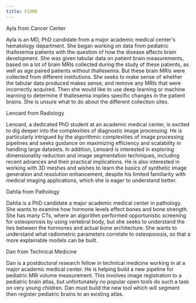 ```yaml
---
title: FIXME
---
```



Ayla from Cancer Center 

Ayla is an MD, PhD candidate from a major academic medical center's hematology department. She began working on data from pediatric thallesemia patients with the question of how the disease affects brain development. She was given tabular data on patient brain measurements, based on a lot of brain MRIs collected during the study of these patients, as well as age paired patients without thallesemia.  But these brain MRIs were collected from different institutions. She seeks to make sense of whether the tabular data produced makes sense, and remove any MRIs that were incorrectly acquired. Then she would like to use deep learning or machine learning to determine if thallesemia implies specific changes in the patient brains. She is unsure what to do about the different collection sites.  

Lenoard from Radiology

 
Lenoard, a dedicated PhD student at an academic medical center, is excited to dig deeper into the complexities of diagnostic image processing. He is particularly intrigued by the algorithmic complexities of image processing pipelines and seeks guidance on maximizing efficiency and scalability in handling large datasets. In addition, Lenoard is interested in exploring dimensionality reduction and image segmentation techniques, including recent advances and their practical implications. He is also interested in working with 3D meshes and wishes to learn the basics of synthetic image generation and resolution enhancement, despite his limited familiarity with medical imaging applications, which she is eager to understand better. 

Dahlia from Pathology 

Dahlia is a PhD candidate a major academic medical center in pathology. She wants to examine how hormone levels effect bones and bone strength. She has many CTs, where an algorithm performed opportunistic screening for osteoporosis by using vertebral body, but she seeks to understand the ties between the hormones and actual bone architecture. She wants to understand what radiometric parameters correlate to osteoporosis, so that a more explainable models can be built. 

Dan from Technical Medicine 

Dan is a postdoctoral research fellow in technical medicine working in at a major academic medical center. He is helping build a new pipeline for pediatric MRI volume measurement. This involves image registration to a pediatric brain atlas, but unfortunately no popular open tools do such a task on very young children. Dan must build the new tool which will segment then register pediatric brains to an existing atlas. 

